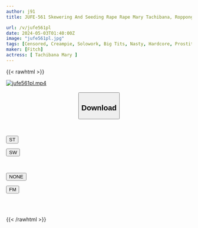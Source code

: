 ```yaml
---
author: j91
title: JUFE-561 Skewering And Seeding Rape Rape Mary Tachibana, Roppongi's No. 1 Hostess Who Is Covered In Juice In A Closed Room And Seeks Salvation

url: /v/jufe561pl
date: 2024-05-03T01:40:00Z
image: "jufe561pl.jpg"
tags: [Censored, Creampie, Solowork, Big Tits, Nasty, Hardcore, Prostitutes, (tag-censored), Sweat	]
maker: [Fitch]
actress: [ Tachibana Mary ]
---
```



{{< rawhtml >}}

<div class="video" data-videoid="mL66Ba4k0aibaKl">
    <a href="javascript:;">
        <img src="/v/jufe561pl/jufe561pl.jpg" width="WIDTH" height="HEIGHT" alt="jufe561pl.mp4" loading="lazy">
    </a>
</div>

<script type="text/javascript" src="https://j91.asia/asset/on-demand-st.js"></script>

<br>
  <link rel="stylesheet" href="https://j91.asia/asset/bs5.css">
  
  <center>
  <button class="btn btn-primary" type="button" data-bs-toggle="collapse" data-bs-target=".multi-collapse" aria-expanded="false" aria-controls="multiCollapseExample1 multiCollapseExample2"><h2>Download</h2></button></center>
</p>
<div class="row">
  <div class="col">
    <div class="collapse multi-collapse" id="multiCollapseExample1">
      <div class="card card-body">
	      	      <br>
<div class="buttons">  
<p><a href="https://streamtape.to/v/mL66Ba4k0aibaKl" target="_blank"><button class="btn-hover color-3"><i class="fa fa-download"></i> ST</button></a></p>
<p><a href="https://asnwish.com/amlxt930tp0d" target="_blank"><button class="btn-hover color-2"><i class="fa fa-download"></i> SW</button></a></p></div>
    </div>
  </div>
</div>
  <div class="col">
    <div class="collapse multi-collapse" id="multiCollapseExample2">
      <div class="card card-body">
	      <br>
<div class="buttons">
<p><a href="javascript:;"><button class="btn-hover color-9"><i class="fa fa-download"></i> NONE</button></a></p>
<p><a href="https://filemoon.sx/d/yv46t439vdtm"><button class="btn-hover color-8"><i class="fa fa-download"></i> FM</button></a></p></div>
<br><br>
      </div>
    </div>
  </div>
</div>

{{< /rawhtml >}}